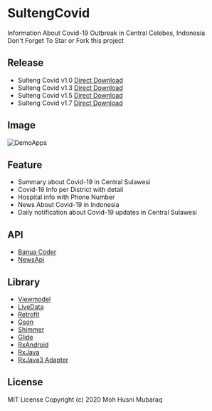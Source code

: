 # SultengCovid  
Information About Covid-19 Outbreak in Central Celebes, Indonesia  
Don't Forget To Star or Fork this project  

## Release  
- Sulteng Covid v1.0 [Direct Download](https://github.com/whoishusni/SultengCovid/releases/download/v.1.0/SultengCovidv1.0.apk)  
- Sulteng Covid v1.3 [Direct Download](https://github.com/whoishusni/SultengCovid/releases/download/v.1.3/SultengCovid_v1.3.apk)  
- Sulteng Covid v1.5 [Direct Download](https://github.com/whoishusni/SultengCovid/releases/download/v.1.5/SultengCovid_v1.5.apk) 
- Sulteng Covid v1.7 [Direct Download](https://github.com/whoishusni/SultengCovid/releases/download/v.1.7/SultengCovid_v1.7.apk)  


## Image  
![DemoApps](https://user-images.githubusercontent.com/28988446/79990370-8e6a5f80-84e3-11ea-8d3a-8bb2f3631625.jpg)  

## Feature  
- Summary about Covid-19 in Central Sulawesi  
- Covid-19 Info per District with detail  
- Hospital info with Phone Number  
- News About Covid-19 in Indonesia  
- Daily notification about Covid-19 updates in Central Sulawesi  

## API  
- [Banua Coder](https://github.com/RyanAidilPratama/PICO_SULTENG_API)  
- [NewsApi](https://newsapi.org)  

## Library  
- [Viewmodel](https://developer.android.com/jetpack/androidx/releases/lifecycle)  
- [LiveData](https://developer.android.com/jetpack/androidx/releases/lifecycle)  
- [Retrofit](https://github.com/square/retrofit)  
- [Gson](https://github.com/google/gson)  
- [Shimmer](https://github.com/facebook/shimmer-android)  
- [Glide](https://github.com/bumptech/glide)  
- [RxAndroid](https://github.com/ReactiveX/RxAndroid)  
- [RxJava](https://github.com/ReactiveX/RxJava)  
- [RxJava3 Adapter](https://github.com/akarnokd/RxJavaRetrofitAdapter)  

## License  
MIT License
Copyright (c) 2020 Moh Husni Mubaraq
